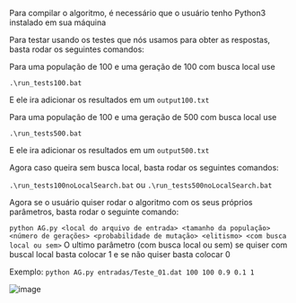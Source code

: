 Para compilar o algoritmo, é necessário que o usuário tenho Python3 instalado em sua máquina

Para testar usando os testes que nós usamos para obter as respostas, basta rodar os seguintes comandos:

Para uma população de 100 e uma geração de 100 com busca local use

```.\run_tests100.bat```

E ele ira adicionar os resultados em um ```output100.txt```

Para uma população de 100 e uma geração de 500 com busca local use

```.\run_tests500.bat```
    
E ele ira adicionar os resultados em um ```output500.txt```
    
Agora caso queira sem busca local, basta rodar os seguintes comandos:

   ```.\run_tests100noLocalSearch.bat``` ou 
  ```.\run_tests500noLocalSearch.bat```


Agora se o usuário quiser rodar o algoritmo com os seus próprios parâmetros, basta rodar o seguinte comando:

```python AG.py <local do arquivo de entrada> <tamanho da população> <número de gerações> <probabilidade de mutação> <elitismo> <com busca local ou sem>```
    O ultimo parâmetro (com busca local ou sem) se quiser com buscal local basta colocar 1 e se não quiser basta colocar 0


Exemplo:
```python AG.py entradas/Teste_01.dat 100 100 0.9 0.1 1```



![image](https://github.com/GuiSebax/Algoritmo-Gen-tico---MOA/assets/103221587/2d5ec170-c9c0-4c2f-a3ec-835b43c54f2e)
